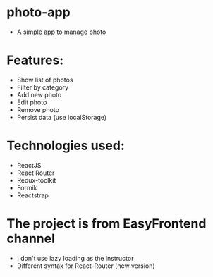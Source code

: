 # photo-app

- A simple app to manage photo

# Features:

- Show list of photos
- Filter by category
- Add new photo
- Edit photo
- Remove photo
- Persist data (use localStorage)

# Technologies used:

- ReactJS
- React Router
- Redux-toolkit
- Formik
- Reactstrap

# The project is from EasyFrontend channel

- I don't use lazy loading as the instructor
- Different syntax for React-Router (new version)
